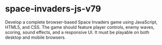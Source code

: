 # space-invaders-js-v79
Develop a complete browser-based Space Invaders game using JavaScript, HTML5, and CSS. The game should feature player controls, enemy waves, scoring, sound effects, and a responsive UI. It must be playable on both desktop and mobile browsers.
